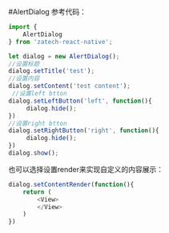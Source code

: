 #AlertDialog
参考代码：
```javascript
import {
    AlertDialog
} from 'zatech-react-native';

let dialog = new AlertDialog();
//设置标题
dialog.setTitle('test');
//设置内容
dialog.setContent('test content');
 //设置left btton
dialog.setLeftButton('left', function(){
     dialog.hide();
})
//设置right btton
dialog.setRightButton('right', function(){
     dialog.hide();
})
dialog.show();
```
也可以选择设置render来实现自定义的内容展示：
```javascript
dialog.setContentRender(function(){
    return (
        <View>
        </View>
    )
})
```